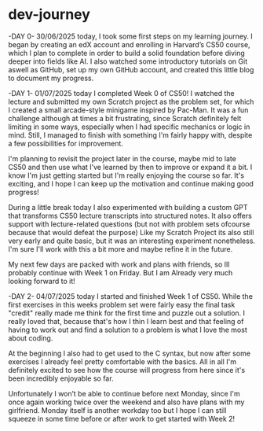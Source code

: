 # dev-journey

-DAY 0- 30/06/2025
 today, I took some first steps on my learning journey.
 I began by creating an edX account and enrolling in Harvard’s CS50 course, which I plan to complete in order to build a solid foundation before diving deeper into fields like AI.
 I also watched some introductory tutorials on Git aswell as GitHub, set up my own GitHub account, and created this little blog to document my progress.

-DAY 1- 01/07/2025
 today I completed Week 0 of CS50! 
 I watched the lecture and submitted my own Scratch project as the problem set, for which I created a small arcade-style minigame inspired by Pac-Man.
 It was a fun challenge although at times a bit frustrating, since Scratch definitely felt limiting in some ways, especially when I had specific mechanics or logic in mind. 
 Still, I managed to finish with something I'm fairly happy with, despite a few possibilities for improvement.
 
 I'm planning to revisit the project later in the course, maybe mid to late CS50 and then use what I’ve learned by then to improve or expand it a bit.
 I know I'm just getting started but I'm really enjoying the course so far. It's exciting, and I hope I can keep up the motivation and continue making good progress!

 During a little break today I also experimented with building a custom GPT that transforms CS50 lecture transcripts into structured notes. 
 It also offers support with lecture-related questions (but not with problem sets ofcourse because that would defeat the purpose) 
 Like my Scratch Project its also still very early and quite basic, but it was an interesting experiment nonetheless. I'm sure I'll work with this a bit more and maybe refine it in the future.

 My next few days are packed with work and plans with friends, so Ill probably continue with Week 1 on Friday. But I am Already very much looking forward to it!

-DAY 2- 04/07/2025
today I started and finished Week 1 of CS50. 
While the first exercises in this weeks problem set were fairly easy the final task "credit" really made me think for the first time and puzzle out a solution.
I really loved that, because that's  how I thin I learn best and that feeling of having to  work out and find a solution to a problem is what I love the most about coding.

At the beginning I also had to get used to the C syntax, but now after some exercises I already feel pretty comfortable with the basics. 
All in all I'm definitely excited to see how the course will progress from here  since it's been incredibly enjoyable so far.

Unfortunately I won’t be able to continue before next Monday, since I'm once again working twice over the weekend and also have plans with my girlfriend.
Monday itself is another workday too but I hope I can still squeeze in some time before or after work to get started with Week 2!
